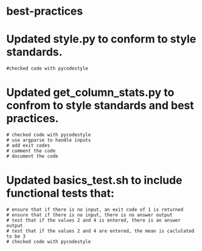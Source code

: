 # best-practices

# Updated style.py to conform to style standards.
    #checked code with pycodestyle

# Updated get_column_stats.py to confrom to style standards and best practices.
    # checked code with pycodestyle
    # use argparse to handle inputs
    # add exit codes
    # comment the code
    # document the code

# Updated basics_test.sh to include functional tests that:
    # ensure that if there is no input, an exit code of 1 is returned
    # ensure that if there is no input, there is no answer output
    # test that if the values 2 and 4 is entered, there is an answer output
    # test that if the values 2 and 4 are entered, the mean is caclulated to be 3
    # checked code with pycodestyle
    
